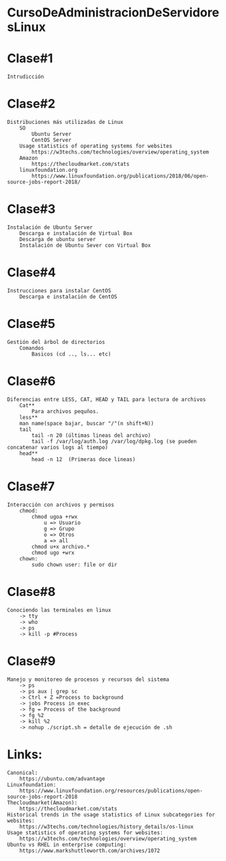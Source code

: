 # CursoDeAdministracionDeServidoresLinux
# Clase#1
    Intrudicción
# Clase#2
    Distribuciones más utilizadas de Linux
        SO
            Ubuntu Server
            CentOS Server
        Usage statistics of operating systems for websites
            https://w3techs.com/technologies/overview/operating_system  
        Amazon
            https://thecloudmarket.com/stats
        linuxfoundation.org
            https://www.linuxfoundation.org/publications/2018/06/open-source-jobs-report-2018/
# Clase#3
    Instalación de Ubuntu Server
        Descarga e instalación de Virtual Box
        Descarga de ubuntu server
        Instalación de Ubuntu Sever con Virtual Box
# Clase#4
    Instrucciones para instalar CentOS
        Descarga e instalación de CentOS
# Clase#5
    Gestión del árbol de directorios
        Comandos
            Basicos (cd .., ls... etc)
# Clase#6
    Diferencias entre LESS, CAT, HEAD y TAIL para lectura de archivos
        Cat**
            Para archivos pequños.
        less**
        man name(space bajar, buscar "/"(n shift+N))
        tail
            tail -n 20 (últimas lineas del archivo)
            tail -f /var/log/auth.log /var/log/dpkg.log (se pueden concatenar varios logs al tiempo)
        head**
            head -n 12  (Primeras doce lineas)
# Clase#7
    Interacción con archivos y permisos
        chmod:
            chmod ugoa +rwx
                u => Usuario
                g => Grupo
                o => Otros
                a => all
            chmod u+x archivo.*
            chmod ugo +wrx
        chown:
            sudo chown user: file or dir
# Clase#8
    Conociendo las terminales en linux
        -> tty
        -> who
        -> ps
        -> kill -p #Process
# Clase#9
    Manejo y monitoreo de procesos y recursos del sistema
        -> ps
        -> ps aux | grep sc
        -> Ctrl + Z =Process to background
        -> jobs Process in exec
        -> fg = Process of the background
        -> fg %2
        -> kill %2
        -> nohup ./script.sh = detalle de ejecución de .sh
# Links:
    Canonical:
        https://ubuntu.com/advantage
    Linuxfoundation:
        https://www.linuxfoundation.org/resources/publications/open-source-jobs-report-2018
    Thecloudmarket(Amazon):
        https://thecloudmarket.com/stats
    Historical trends in the usage statistics of Linux subcategories for websites:
        https://w3techs.com/technologies/history_details/os-linux
    Usage statistics of operating systems for websites:        
        https://w3techs.com/technologies/overview/operating_system
    Ubuntu vs RHEL in enterprise computing:
        https://www.markshuttleworth.com/archives/1072
